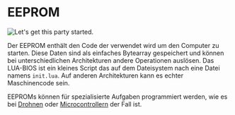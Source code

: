 # EEPROM

![Let's get this party started.](oredict:opencomputers:eeprom)

Der EEPROM enthält den Code der verwendet wird um den Computer zu starten. Diese Daten sind als einfaches Bytearray gespeichert und können bei unterschiedlichen Architekturen andere Operationen auslösen. Das LUA-BIOS ist ein kleines Script das auf dem Dateisystem nach eine Datei namens `init.lua`. Auf anderen Architekturen kann es echter Maschinencode sein.

EEPROMs können für spezialisierte Aufgaben programmiert werden, wie es bei [Drohnen](drone.md) oder [Microcontrollern](../block/microcontroller.md) der Fall ist.
